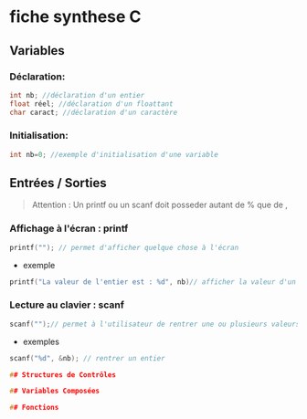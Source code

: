 # fiche synthese C

## Variables

### Déclaration:

```c
int nb; //déclaration d'un entier
float réel; //déclaration d'un floattant
char caract; //déclaration d'un caractère
```

### Initialisation:

```c
int nb=0; //exemple d'initialisation d'une variable
```

## Entrées / Sorties
>Attention : Un printf ou un scanf doit posseder autant de % que de ,

### Affichage à l'écran : printf

```c
printf(""); // permet d'afficher quelque chose à l'écran
```

* exemple
```c
printf("La valeur de l'entier est : %d", nb)// afficher la valeur d'un entier
```

### Lecture au clavier : scanf


```c
scanf("");// permet à l'utilisateur de rentrer une ou plusieurs valeurs
```

* exemples

```c
scanf("%d", &nb); // rentrer un entier

## Structures de Contrôles

## Variables Composées

## Fonctions
